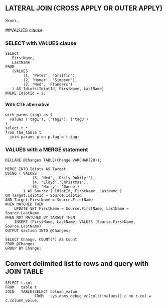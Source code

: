 ## LATERAL JOIN (CROSS APPLY OR OUTER APPLY)
Soon...

##VALUES clause

### SELECT with VALUES clause
```
SELECT
   FirstName,
   LastName
FROM
   (VALUES 
        (1, 'Peter', 'Griffin'),
        (2, 'Homer', 'Simpson'),
        (3, 'Ned', 'Flanders')
   ) AS Idiots(IdiotId, FirstName, LastName)
WHERE IdiotId = 2;
```

#### With CTE alternative
```
with parms (tag) as (
  values ('tag1'), ('tag2'), ('tag3')
)
select t.*
from the_table t
  join params p on p.tag = t.tag;
```


### VALUES with a MERGE statement
```
DECLARE @Changes TABLE(Change VARCHAR(20));

MERGE INTO Idiots AS Target  
USING ( VALUES 
            (3, 'Ned', 'Okily Dokily!'), 
            (4, 'Lloyd','Christmas'), 
            (5, 'Harry', 'Dunne')
        ) AS Source ( IdiotId, FirstName, LastName )  
ON Target.IdiotId = Source.IdiotId
AND Target.FirstName = Source.FirstName
WHEN MATCHED THEN
    UPDATE SET FirstName = Source.FirstName, LastName = Source.LastName
WHEN NOT MATCHED BY TARGET THEN
    INSERT (FirstName, LastName) VALUES (Source.FirstName, Source.LastName)
OUTPUT $action INTO @Changes;

SELECT Change, COUNT(*) AS Count  
FROM @Changes  
GROUP BY Change;
```

## Convert delimited list to rows and query with JOIN TABLE
```
SELECT t.col 
FROM   table t
JOIN   TABLE(SELECT column_value 
             FROM   sys.dbms_debug_vc2coll(:values)) c on t.col = c.column_value;
```
